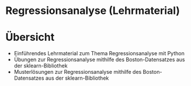 # Regressionsanalyse (Lehrmaterial)



# Übersicht

  - Einführendes Lehrmaterial zum Thema Regressionsanalyse mit Python
  - Übungen zur Regressionsanalyse mithilfe des Boston-Datensatzes aus der sklearn-Bibliothek
  - Musterlösungen zur Regressionsanalyse mithilfe des Boston-Datensatzes aus der sklearn-Bibliothek
